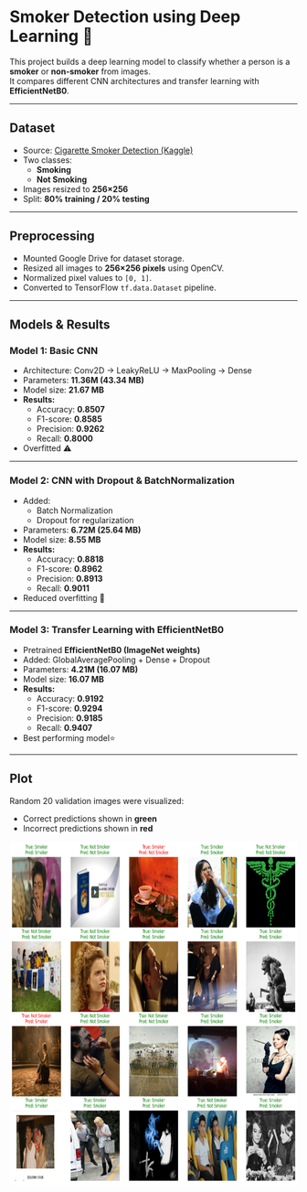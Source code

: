 #  Smoker Detection using Deep Learning 🚬

This project builds a deep learning model to classify whether a person is a **smoker** or **non-smoker** from images.  
It compares different CNN architectures and transfer learning with **EfficientNetB0**.

---

## Dataset
- Source: [Cigarette Smoker Detection (Kaggle)](https://www.kaggle.com/datasets/vitaminc/cigarette-smoker-detection)  
- Two classes:
  - **Smoking**
  - **Not Smoking**  
- Images resized to **256×256**  
- Split: **80% training / 20% testing**

---

## Preprocessing
- Mounted Google Drive for dataset storage.
- Resized all images to **256×256 pixels** using OpenCV.
- Normalized pixel values to `[0, 1]`.
- Converted to TensorFlow `tf.data.Dataset` pipeline.

---

## Models & Results

### Model 1: Basic CNN
- Architecture: Conv2D → LeakyReLU → MaxPooling → Dense
- Parameters: **11.36M (43.34 MB)**  
- Model size: **21.67 MB**  
- **Results:**
  - Accuracy: **0.8507**
  - F1-score: **0.8585**
  - Precision: **0.9262**
  - Recall: **0.8000**
- Overfitted ⚠️

---

### Model 2: CNN with Dropout & BatchNormalization
- Added:
  - Batch Normalization
  - Dropout for regularization  
- Parameters: **6.72M (25.64 MB)**  
- Model size: **8.55 MB**  
- **Results:**
  - Accuracy: **0.8818**
  - F1-score: **0.8962**
  - Precision: **0.8913**
  - Recall: **0.9011**
- Reduced overfitting 🐽

---

### Model 3: Transfer Learning with EfficientNetB0
- Pretrained **EfficientNetB0 (ImageNet weights)**
- Added: GlobalAveragePooling + Dense + Dropout
- Parameters: **4.21M (16.07 MB)**  
- Model size: **16.07 MB**  
- **Results:**
  - Accuracy: **0.9192**
  - F1-score: **0.9294**
  - Precision: **0.9185**
  - Recall: **0.9407**
- Best performing model⭐

---

## Plot
Random 20 validation images were visualized:

- Correct predictions shown in **green**
- Incorrect predictions shown in **red**

<img src="https://github.com/tohidnoori/smoker-detection-deep-learning/blob/main/output.png" width="1000" height="600">
